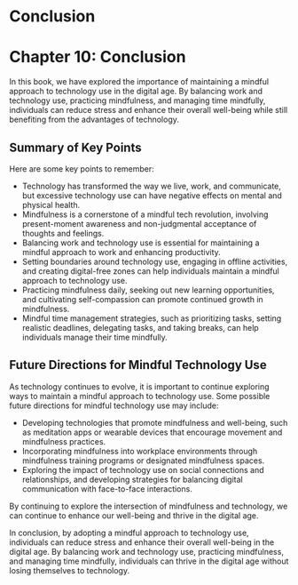# Conclusion

Chapter 10: Conclusion
======================

In this book, we have explored the importance of maintaining a mindful approach to technology use in the digital age. By balancing work and technology use, practicing mindfulness, and managing time mindfully, individuals can reduce stress and enhance their overall well-being while still benefiting from the advantages of technology.

Summary of Key Points
---------------------

Here are some key points to remember:

* Technology has transformed the way we live, work, and communicate, but excessive technology use can have negative effects on mental and physical health.
* Mindfulness is a cornerstone of a mindful tech revolution, involving present-moment awareness and non-judgmental acceptance of thoughts and feelings.
* Balancing work and technology use is essential for maintaining a mindful approach to work and enhancing productivity.
* Setting boundaries around technology use, engaging in offline activities, and creating digital-free zones can help individuals maintain a mindful approach to technology use.
* Practicing mindfulness daily, seeking out new learning opportunities, and cultivating self-compassion can promote continued growth in mindfulness.
* Mindful time management strategies, such as prioritizing tasks, setting realistic deadlines, delegating tasks, and taking breaks, can help individuals manage their time mindfully.

Future Directions for Mindful Technology Use
--------------------------------------------

As technology continues to evolve, it is important to continue exploring ways to maintain a mindful approach to technology use. Some possible future directions for mindful technology use may include:

* Developing technologies that promote mindfulness and well-being, such as meditation apps or wearable devices that encourage movement and mindfulness practices.
* Incorporating mindfulness into workplace environments through mindfulness training programs or designated mindfulness spaces.
* Exploring the impact of technology use on social connections and relationships, and developing strategies for balancing digital communication with face-to-face interactions.

By continuing to explore the intersection of mindfulness and technology, we can continue to enhance our well-being and thrive in the digital age.

In conclusion, by adopting a mindful approach to technology use, individuals can reduce stress and enhance their overall well-being in the digital age. By balancing work and technology use, practicing mindfulness, and managing time mindfully, individuals can thrive in the digital age without losing themselves to technology.
